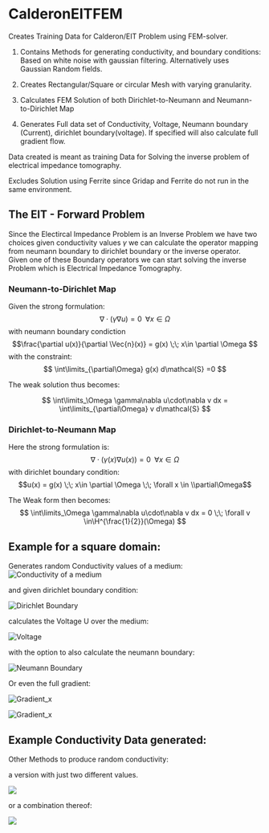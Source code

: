 # CalderonEITFEM

Creates Training Data for Calderon/EIT Problem using FEM-solver.

1. Contains Methods for generating conductivity, and boundary conditions:
   Based on white noise with gaussian filtering. 
   Alternatively uses Gaussian Random fields. 

2. Creates Rectangular/Square or circular Mesh with varying granularity.

3. Calculates FEM Solution of both Dirichlet-to-Neumann and Neumann-to-Dirichlet Map

4. Generates Full data set of Conductivity, Voltage, Neumann boundary (Current), dirichlet boundary(voltage). If specified will also calculate full gradient flow. 

Data created is meant as training Data for Solving the inverse problem of electrical impedance tomography.

Excludes Solution using Ferrite since Gridap and Ferrite do not run in the same environment.

## The EIT - Forward Problem
Since the Electircal Impedance Problem is an Inverse Problem we have two choices given conductivity values $\gamma$ we can calculate the operator mapping from neumann boundary to dirichlet boundary or the inverse operator. 
Given one of these Boundary operators we can start solving the inverse Problem which is Electrical Impedance Tomography.
### Neumann-to-Dirichlet Map
Given the strong formulation:
$$\nabla\cdot(\gamma  \nabla u) = 0 \;\;\forall x\in\Omega$$
with neumann boundary condiction
$$\frac{\partial u(x)}{\partial \Vec{n}(x)} = g(x) \;\; x\in \partial \Omega $$
with the constraint:
$$ \int\limits_{\partial\Omega} g(x) d\mathcal{S} =0 $$

The weak solution thus becomes: 

$$ \int\limits_\Omega \gamma\nabla u\cdot\nabla v dx = \int\limits_{\partial\Omega} v d\mathcal{S} $$
### Dirichlet-to-Neumann Map
Here the strong formulation is:
$$\nabla \cdot (\gamma(x) \nabla u(x)) =0 \;\; \forall x \in \Omega $$
with dirichlet boundary condition:
$$u(x) = g(x) \;\; x\in \partial \Omega \;\; \forall x \in \\partial\Omega$$

The Weak form then becomes: 
$$ \int\limits_\Omega \gamma\nabla u\cdot\nabla v dx = 0 \;\; \forall v \in\H^{\frac{1}{2}}(\Omega) $$


## Example for a square domain:
Generates random Conductivity values of a medium: 
![Conductivity of a medium](images/conductivity.svg)

and given dirichlet boundary condition:

![Dirichlet Boundary](images/dirichlet.svg)

calculates the Voltage U over the medium:

![Voltage](images/Voltage.svg) 

with the option to also calculate the neumann boundary:

![Neumann Boundary](images/neumann.svg)

Or even the full gradient:

![Gradient_x](images/Gradientx.svg)

![Gradient_x](images/Gradienty.svg)


## Example Conductivity Data generated:

Other Methods to produce random conductivity:

a version with just two different values.

![](images/2color.svg)

or a combination thereof:

![](images/Combined.svg)
